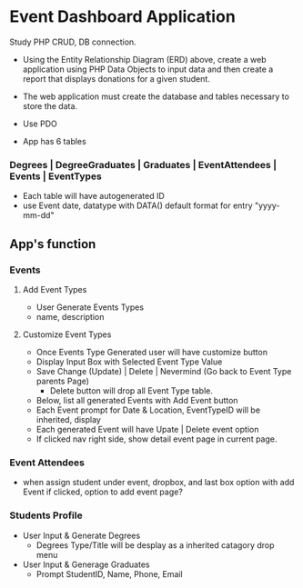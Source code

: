# Event Dashboard Application
Study PHP CRUD, DB connection.

- Using the Entity Relationship Diagram (ERD) above, create a web application using PHP Data Objects to input data and then create a report that displays donations for a given student.
- The web application must create the database and tables necessary to store the data.

- Use PDO 
- App has 6 tables 
### Degrees | DegreeGraduates | Graduates | EventAttendees | Events | EventTypes
- Each table will have autogenerated ID 
- use Event date, datatype with DATA() default format for entry "yyyy-mm-dd"

## App's function

### Events 
1. Add Event Types  
    - User Generate Events Types
    - name, description

2. Customize Event Types
    - Once Events Type Generated user will have customize button
    - Display Input Box with Selected Event Type Value
    - Save Change (Update) | Delete | Nevermind (Go back to Event Type parents Page)
      - Delete button will drop all Event Type table.  
    - Below, list all generated Events with Add Event button
    - Each Event prompt for Date & Location, EventTypeID will be inherited, display 
    - Each generated Event will have Upate | Delete event option
    - If clicked nav right side, show detail event page in current page.

### Event Attendees
- when assign student under event, dropbox, and last box option with add Event if clicked, option to add event page?
### Students Profile
- User Input & Generate Degrees
  - Degrees Type/Title  will be desplay as a inherited catagory drop menu
- User Input & Generage Graduates
    - Prompt StudentID, Name, Phone, Email
